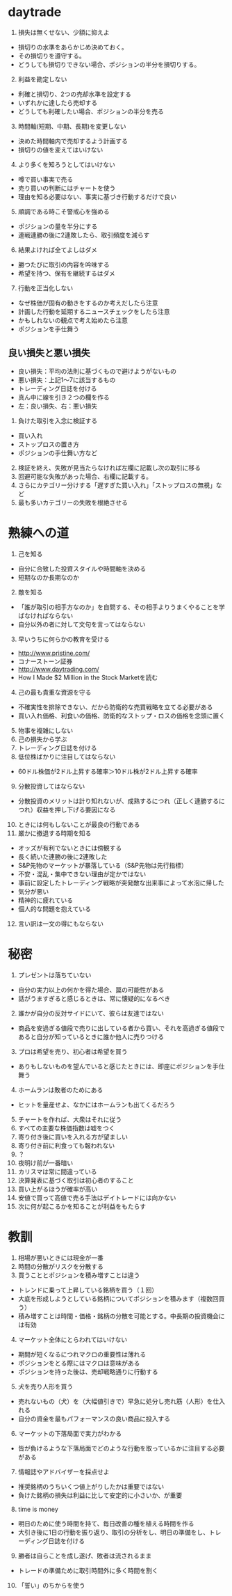 # daytrade
1. 損失は無くせない、少額に抑えよ
 * 損切りの水準をあらかじめ決めておく。
 * その損切りを遵守する。
 * どうしても損切りできない場合、ポジションの半分を損切りする。
2. 利益を勘定しない
 * 利確と損切り、2つの売却水準を設定する
 * いずれかに達したら売却する
 * どうしても利確したい場合、ポジションの半分を売る
3. 時間軸(短期、中期、長期)を変更しない
 * 決めた時間軸内で売却するよう計画する
 * 損切りの値を変えてはいけない
4. より多くを知ろうとしてはいけない
 * 噂で買い事実で売る
 * 売り買いの判断にはチャートを使う
 * 理由を知る必要はない、事実に基づき行動するだけで良い
5. 順調である時こそ警戒心を強める
 * ポジションの量を半分にする
 * 連戦連勝の後に2連敗したら、取引頻度を減らす
6. 結果よければ全てよしはダメ
 * 勝つたびに取引の内容を吟味する
 * 希望を持つ、保有を継続するはダメ
7. 行動を正当化しない
 * なぜ株価が固有の動きをするのか考えだしたら注意
 * 計画した行動を延期するニュースチェックをしたら注意
 * かもしれないの観点で考え始めたら注意
 * ポジションを手仕舞う
 
## 良い損失と悪い損失
* 良い損失：平均の法則に基づくもので避けようがないもの
* 悪い損失：上記1～7に該当するもの
* トレーディング日誌を付ける
 * 真ん中に線を引き２つの欄を作る
 * 左：良い損失、右：悪い損失
 
1. 負けた取引を入念に検証する
 * 買い入れ
 * ストップロスの置き方
 * ポジションの手仕舞い方など
2. 検証を終え、失敗が見当たらなければ左欄に記載し次の取引に移る
3. 回避可能な失敗があった場合、右欄に記載する。
4. さらにカテゴリー分けする「遅すぎた買い入れ」「ストップロスの無視」など
5. 最も多いカテゴリーの失敗を根絶させる

# 熟練への道
1. 己を知る
 * 自分に合致した投資スタイルや時間軸を決める
 * 短期なのか長期なのか
2. 敵を知る
 * 「誰が取引の相手方なのか」を自問する、その相手よりうまくやることを学ばなければならない
 * 自分以外の者に対して文句を言ってはならない
3. 早いうちに何らかの教育を受ける
 * http://www.pristine.com/
 * コナーストーン証券
 * http://www.daytrading.com/
 * How I Made $2 Million in the Stock Marketを読む
4. 己の最も貴重な資源を守る
 * 不確実性を排除できない、だから防衛的な売買戦略を立てる必要がある
 * 買い入れ価格、利食いの価格、防衛的なストップ・ロスの価格を念頭に置く
5. 物事を複雑にしない
6. 己の損失から学ぶ
7. トレーディング日誌を付ける
8. 低位株ばかりに注目してはならない
 * 60ドル株価が2ドル上昇する確率＞10ドル株が2ドル上昇する確率
9. 分散投資してはならない
 * 分散投資のメリットは計り知れないが、成熟するにつれ（正しく連勝するにつれ）収益を押し下げる要因になる
10. ときには何もしないことが最良の行動である
11. 厳かに撤退する時期を知る
 * オッズが有利でないときには傍観する
 * 長く続いた連勝の後に2連敗した
 * S&P先物のマーケットが暴落している（S&P先物は先行指標）
 * 不安・混乱・集中できない理由が定かではない
 * 事前に設定したトレーディング戦略が突発敵な出来事によって水泡に帰した
 * 気分が悪い
 * 精神的に疲れている
 * 個人的な問題を抱えている
12. 言い訳は一文の得にもならない

# 秘密
1. プレゼントは落ちていない
 * 自分の実力以上の何かを得た場合、罠の可能性がある
 * 話がうますぎると感じるときは、常に懐疑的になるべき
2. 誰かが自分の反対サイドにいて、彼らは友達ではない
 * 商品を安過ぎる値段で売りに出している者から買い、それを高過ぎる値段であると自分が知っているときに誰か他人に売りつける
3. プロは希望を売り、初心者は希望を買う
 * ありもしないものを望んでいると感じたときには、即座にポジションを手仕舞う
4. ホームランは敗者のためにある 
 * ヒットを量産せよ、なかにはホームランも出てくるだろう
5. チャートを作れば、大衆はそれに従う
6. すべての主要な株価指数は嘘をつく
7. 寄り付き後に買いを入れる方が望ましい
8. 寄り付き前に利食っても報われない
9. ？
10. 夜明け前が一番暗い
11. カリスマは常に間違っている
12. 決算発表に基づく取引は初心者のすること
13. 買い上がるほうが確率が高い
14. 安値で買って高値で売る手法はデイトレードには向かない
15. 次に何が起こるかを知ることが利益をもたらす

# 教訓
1. 相場が悪いときには現金が一番
2. 時間の分散がリスクを分散する
3. 買うこととポジションを積み増すことは違う
 * トレンドに乗って上昇している銘柄を買う（１回）
 * 大底を形成しようとしている銘柄についてポジションを積みます（複数回買う）
 * 積み増すことは時間・価格・銘柄の分散を可能とする。中長期の投資機会には有効
4. マーケット全体にとらわれてはいけない
 * 期間が短くなるにつれマクロの重要性は薄れる
 * ポジションをとる際にはマクロは意味がある
 * ポジションを持った後は、売却戦略通りに行動する
5. 犬を売り人形を買う
 * 売れないもの（犬）を（大幅値引きで）早急に処分し売れ筋（人形）を仕入れる
 * 自分の資金を最もパフォーマンスの良い商品に投入する
6. マーケットの下落局面で実力がわかる
 * 皆が負けるような下落局面でどのような行動を取っているかに注目する必要がある
7. 情報誌やアドバイザーを採点せよ
 * 推奨銘柄のうちいくつ値上がりしたかは重要ではない
 * 負けた銘柄の損失は利益に比して安定的に小さいか、が重要
8. time is money
 * 明日のために使う時間を持て、毎日改善の種を植える時間を作る
 * 大引き後に1日の行動を振り返り、取引の分析をし、明日の準備をし、トレーディング日誌を付ける
9. 勝者は自らことを成し遂げ、敗者は流されるまま
 * トレードの準備ために取引時間外に多く時間を割く
10. 「誓い」のちからを使う
